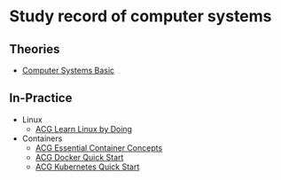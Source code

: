 # Study record of computer systems

## Theories
* [Computer Systems Basic](./theory/computer_systems_basic/main.md)

## In-Practice
* Linux
  * [ACG Learn Linux by Doing](./practice/linux/acg_learn_by_doing/main.md)
* Containers
  * [ACG Essential Container Concepts](./practice/container/acg_essential_container/main.md)
  * [ACG Docker Quick Start](./practice/container/acg_docker_quick_start/main.md)
  * [ACG Kubernetes Quick Start](./practice/container/acg_k8s_quick_start/main.md)